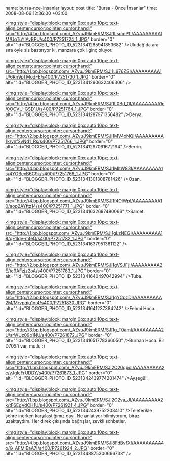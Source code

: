 name: bursa-nce-insanlar
layout: post
title: "Bursa - Önce İnsanlar"
time: 2008-08-06 12:36:00 +03:00

<a href="http://4.bp.blogspot.com/_AZvuJ9kmERM/SJl1LsdmPfI/AAAAAAAAA1M/UqTuYlAvBPU/s1600-h/P7251724_1.JPG"><img style="display:block; margin:0px auto 10px; text-align:center;cursor:pointer; cursor:hand;" src="http://4.bp.blogspot.com/_AZvuJ9kmERM/SJl1LsdmPfI/AAAAAAAAA1M/UqTuYlAvBPU/s400/P7251724_1.JPG" border="0" alt=""id="BLOGGER_PHOTO_ID_5231341285941853682" /></a>Uludağ'da ara sıra öyle sis bastırıyor ki, manzara çok ilginç oluyor.<br /><br /><a href="http://1.bp.blogspot.com/_AZvuJ9kmERM/SJl1L976ZSI/AAAAAAAAA1U/6Rn9pTModFE/s1600-h/P7251730_1.JPG"><img style="display:block; margin:0px auto 10px; text-align:center;cursor:pointer; cursor:hand;" src="http://1.bp.blogspot.com/_AZvuJ9kmERM/SJl1L976ZSI/AAAAAAAAA1U/6Rn9pTModFE/s400/P7251730_1.JPG" border="0" alt=""id="BLOGGER_PHOTO_ID_5231341290632406306" /></a><br /><br /><a href="http://4.bp.blogspot.com/_AZvuJ9kmERM/SJl1L0Bd_0I/AAAAAAAAA1c/0OOVU-GSD1U/s1600-h/P7251764_1.JPG"><img style="display:block; margin:0px auto 10px; text-align:center;cursor:pointer; cursor:hand;" src="http://4.bp.blogspot.com/_AZvuJ9kmERM/SJl1L0Bd_0I/AAAAAAAAA1c/0OOVU-GSD1U/s400/P7251764_1.JPG" border="0" alt=""id="BLOGGER_PHOTO_ID_5231341287971356482" /></a>Derya.<br /><br /><a href="http://2.bp.blogspot.com/_AZvuJ9kmERM/SJl1MV4xNQI/AAAAAAAAA1k/vnf2vNd1_Rs/s1600-h/P7251766_1.JPG"><img style="display:block; margin:0px auto 10px; text-align:center;cursor:pointer; cursor:hand;" src="http://2.bp.blogspot.com/_AZvuJ9kmERM/SJl1MV4xNQI/AAAAAAAAA1k/vnf2vNd1_Rs/s400/P7251766_1.JPG" border="0" alt=""id="BLOGGER_PHOTO_ID_5231341297061672194" /></a>Berrin.<br /><br /><a href="http://4.bp.blogspot.com/_AZvuJ9kmERM/SJl1MltW83I/AAAAAAAAA1s/4YOBexB6C9k/s1600-h/P7251768_1.JPG"><img style="display:block; margin:0px auto 10px; text-align:center;cursor:pointer; cursor:hand;" src="http://4.bp.blogspot.com/_AZvuJ9kmERM/SJl1MltW83I/AAAAAAAAA1s/4YOBexB6C9k/s400/P7251768_1.JPG" border="0" alt=""id="BLOGGER_PHOTO_ID_5231341301308781426" /></a>Ozan.<br /><br /><a href="http://4.bp.blogspot.com/_AZvuJ9kmERM/SJl1f4OlWpI/AAAAAAAAA10/aop2AYftz14/s1600-h/P7251771_1.JPG"><img style="display:block; margin:0px auto 10px; text-align:center;cursor:pointer; cursor:hand;" src="http://4.bp.blogspot.com/_AZvuJ9kmERM/SJl1f4OlWpI/AAAAAAAAA10/aop2AYftz14/s400/P7251771_1.JPG" border="0" alt=""id="BLOGGER_PHOTO_ID_5231341632697490066" /></a>Samet.<br /><br /><a href="http://1.bp.blogspot.com/_AZvuJ9kmERM/SJl1gLzNEGI/AAAAAAAAA18/qF1Idy-mfeQ/s1600-h/P7251782_1.JPG"><img style="display:block; margin:0px auto 10px; text-align:center;cursor:pointer; cursor:hand;" src="http://1.bp.blogspot.com/_AZvuJ9kmERM/SJl1gLzNEGI/AAAAAAAAA18/qF1Idy-mfeQ/s400/P7251782_1.JPG" border="0" alt=""id="BLOGGER_PHOTO_ID_5231341637951361122" /></a><br /><br /><a href="http://2.bp.blogspot.com/_AZvuJ9kmERM/SJl1gVSJFjI/AAAAAAAAA2E/tc9AFzjz2oA/s1600-h/P7251783_1.JPG"><img style="display:block; margin:0px auto 10px; text-align:center;cursor:pointer; cursor:hand;" src="http://2.bp.blogspot.com/_AZvuJ9kmERM/SJl1gVSJFjI/AAAAAAAAA2E/tc9AFzjz2oA/s400/P7251783_1.JPG" border="0" alt=""id="BLOGGER_PHOTO_ID_5231341640497042994" /></a>Tuba.<br /><br /><a href="http://2.bp.blogspot.com/_AZvuJ9kmERM/SJl1gYCpzDI/AAAAAAAAA2M/Mrvpqiq1ot4/s1600-h/P7251830.JPG"><img style="display:block; margin:0px auto 10px; text-align:center;cursor:pointer; cursor:hand;" src="http://2.bp.blogspot.com/_AZvuJ9kmERM/SJl1gYCpzDI/AAAAAAAAA2M/Mrvpqiq1ot4/s400/P7251830.JPG" border="0" alt=""id="BLOGGER_PHOTO_ID_5231341641237384242" /></a>Fehmi Hoca.<br /><br /><a href="http://3.bp.blogspot.com/_AZvuJ9kmERM/SJl1g_T0amI/AAAAAAAAA2U/srWUz09b1NU/s1600-h/P7261872.JPG"><img style="display:block; margin:0px auto 10px; text-align:center;cursor:pointer; cursor:hand;" src="http://3.bp.blogspot.com/_AZvuJ9kmERM/SJl1g_T0amI/AAAAAAAAA2U/srWUz09b1NU/s400/P7261872.JPG" border="0" alt=""id="BLOGGER_PHOTO_ID_5231341651778366050" /></a>Burhan Hoca. Bir D70S'i var, mutlu :)<br /><br /><a href="http://1.bp.blogspot.com/_AZvuJ9kmERM/SJl2O20qpoI/AAAAAAAAA2c/yJgIcFrUDDY/s1600-h/P7261873_1.JPG"><img style="display:block; margin:0px auto 10px; text-align:center;cursor:pointer; cursor:hand;" src="http://1.bp.blogspot.com/_AZvuJ9kmERM/SJl2O20qpoI/AAAAAAAAA2c/yJgIcFrUDDY/s400/P7261873_1.JPG" border="0" alt=""id="BLOGGER_PHOTO_ID_5231342439774201474" /></a>Ayşegül.<br /><br /><a href="http://1.bp.blogspot.com/_AZvuJ9kmERM/SJl2O2va_JI/AAAAAAAAA2k/tF6EgVdCH1U/s1600-h/P7261921_4.JPG"><img style="display:block; margin:0px auto 10px; text-align:center;cursor:pointer; cursor:hand;" src="http://1.bp.blogspot.com/_AZvuJ9kmERM/SJl2O2va_JI/AAAAAAAAA2k/tF6EgVdCH1U/s400/P7261921_4.JPG" border="0" alt=""id="BLOGGER_PHOTO_ID_5231342439752203410" /></a>Teleferikle şehre inerken karşılaştığımız dayı. Ne anlatıyor bilmiyorum, biraz uzaktaydım. Her direk çıkışında bağrışlar, zevkli sohbetler.<br /><br /><a href="http://4.bp.blogspot.com/_AZvuJ9kmERM/SJl8FdBvfXI/AAAAAAAAA4o/G_AFMIEaA7I/s1600-h/P7261924_2.JPG"><img style="display:block; margin:0px auto 10px; text-align:center;cursor:pointer; cursor:hand;" src="http://4.bp.blogspot.com/_AZvuJ9kmERM/SJl8FdBvfXI/AAAAAAAAA4o/G_AFMIEaA7I/s400/P7261924_2.JPG" border="0" alt=""id="BLOGGER_PHOTO_ID_5231348875300666738" /></a>
